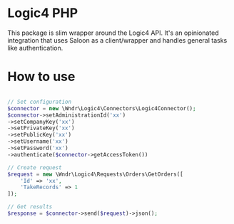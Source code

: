 # Logic4 PHP
This package is slim wrapper around the Logic4 API. It's an opinionated integration that uses Saloon as a client/wrapper and handles general tasks like authentication. 

# How to use
```php

// Set configuration 
$connector = new \Wndr\Logic4\Connectors\Logic4Connector();
$connector->setAdministrationId('xx')
->setCompanyKey('xx')
->setPrivateKey('xx')
->setPublicKey('xx')
->setUsername('xx')
->setPassword('xx')
->authenticate($connector->getAccessToken())

// Create request
$request = new \Wndr\Logic4\Requests\Orders\GetOrders([
    'Id' => 'xx',
    'TakeRecords' => 1
]);

// Get results
$response = $connector->send($request)->json();
```
